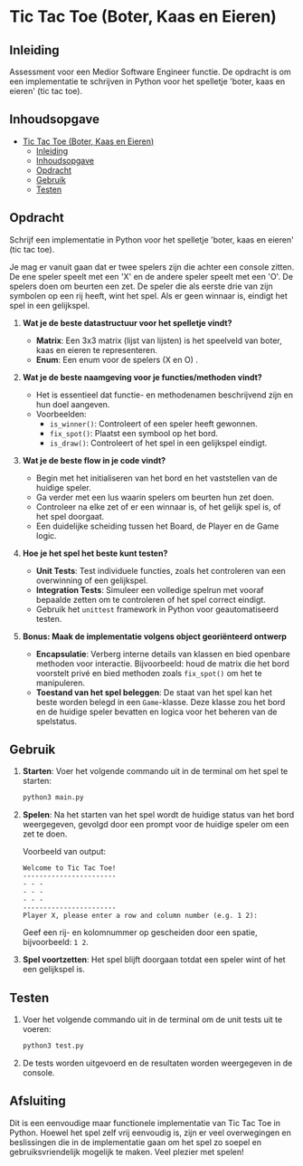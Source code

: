 # Tic Tac Toe (Boter, Kaas en Eieren)

## Inleiding

Assessment voor een Medior Software Engineer functie. De opdracht is om een implementatie te schrijven in Python voor het spelletje 'boter, kaas en eieren' (tic tac toe).

## Inhoudsopgave

- [Tic Tac Toe (Boter, Kaas en Eieren)](#tic-tac-toe-boter-kaas-en-eieren)
  - [Inleiding](#inleiding)
  - [Inhoudsopgave](#inhoudsopgave)
  - [Opdracht](#opdracht)
  - [Gebruik](#gebruik)
  - [Testen](#testen)

## Opdracht

Schrijf een implementatie in Python voor het spelletje 'boter, kaas en eieren' (tic tac toe).

Je mag er vanuit gaan dat er twee spelers zijn die achter een console zitten. De ene speler speelt met een 'X' en de andere speler speelt met een 'O'. De spelers doen om beurten een zet. De speler die als eerste drie van zijn symbolen op een rij heeft, wint het spel. Als er geen winnaar is, eindigt het spel in een gelijkspel.

1. **Wat je de beste datastructuur voor het spelletje vindt?**

   - **Matrix**: Een 3x3 matrix (lijst van lijsten) is het speelveld van boter, kaas en eieren te representeren.
   - **Enum**: Een enum voor de spelers (X en O) .

2. **Wat je de beste naamgeving voor je functies/methoden vindt?**

   - Het is essentieel dat functie- en methodenamen beschrijvend zijn en hun doel aangeven.
   - Voorbeelden:
     - `is_winner()`: Controleert of een speler heeft gewonnen.
     - `fix_spot()`: Plaatst een symbool op het bord.
     - `is_draw()`: Controleert of het spel in een gelijkspel eindigt.

3. **Wat je de beste flow in je code vindt?**

   - Begin met het initialiseren van het bord en het vaststellen van de huidige speler.
   - Ga verder met een lus waarin spelers om beurten hun zet doen.
   - Controleer na elke zet of er een winnaar is, of het gelijk spel is, of het spel doorgaat.
   - Een duidelijke scheiding tussen het Board, de Player en de Game logic.

4. **Hoe je het spel het beste kunt testen?**

   - **Unit Tests**: Test individuele functies, zoals het controleren van een overwinning of een gelijkspel.
   - **Integration Tests**: Simuleer een volledige spelrun met vooraf bepaalde zetten om te controleren of het spel correct eindigt.
   - Gebruik het `unittest` framework in Python voor geautomatiseerd testen.

5. **Bonus: Maak de implementatie volgens object georiënteerd ontwerp**

   - **Encapsulatie**: Verberg interne details van klassen en bied openbare methoden voor interactie. Bijvoorbeeld: houd de matrix die het bord voorstelt privé en bied methoden zoals `fix_spot()` om het te manipuleren.
   - **Toestand van het spel beleggen**: De staat van het spel kan het beste worden belegd in een `Game`-klasse. Deze klasse zou het bord en de huidige speler bevatten en logica voor het beheren van de spelstatus.

## Gebruik

1. **Starten**: Voer het volgende commando uit in de terminal om het spel te starten:

   ```bash
   python3 main.py
   ```

2. **Spelen**: Na het starten van het spel wordt de huidige status van het bord weergegeven, gevolgd door een prompt voor de huidige speler om een zet te doen.

   Voorbeeld van output:

   ```
   Welcome to Tic Tac Toe!
   -----------------------
   - - -
   - - -
   - - -
   -----------------------
   Player X, please enter a row and column number (e.g. 1 2):
   ```

   Geef een rij- en kolomnummer op gescheiden door een spatie, bijvoorbeeld: `1 2`.

3. **Spel voortzetten**: Het spel blijft doorgaan totdat een speler wint of het een gelijkspel is.

## Testen

1. Voer het volgende commando uit in de terminal om de unit tests uit te voeren:

   ```bash
   python3 test.py
   ```

2. De tests worden uitgevoerd en de resultaten worden weergegeven in de console.

## Afsluiting

Dit is een eenvoudige maar functionele implementatie van Tic Tac Toe in Python. Hoewel het spel zelf vrij eenvoudig is, zijn er veel overwegingen en beslissingen die in de implementatie gaan om het spel zo soepel en gebruiksvriendelijk mogelijk te maken. Veel plezier met spelen!
